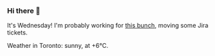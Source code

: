 ### Hi there :wave:

It's Wednesday! I'm probably working for [this bunch](https://github.com/kohofinancial), moving some Jira tickets.

Weather in Toronto: sunny, at +6°C.
